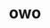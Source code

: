---
title: owo
parent: Words
last_modified_date: 2021-11-18

see_also:
  - "owosome"
transcriptions:
  - ˈoʊwoʊ
translations:
  - "to be happy"
etymology:
  Back formation from Billzonian [owosome](owosome)
---